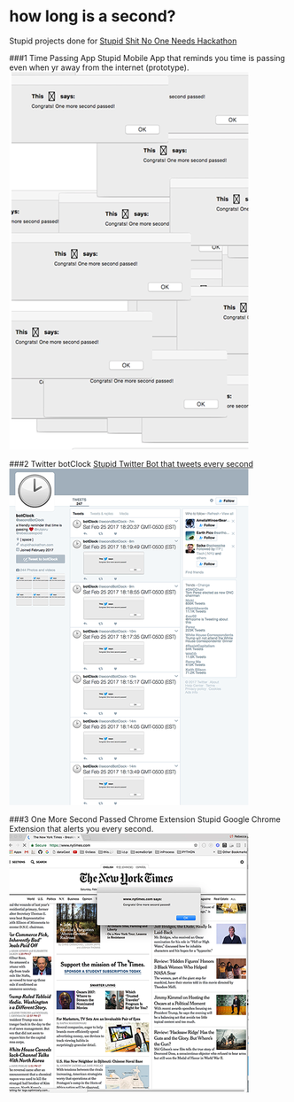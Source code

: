 #  how long is a second?

Stupid projects done for [Stupid Shit No One Needs Hackathon](http://www.stupidhackathon.com/)

###1 Time Passing App
Stupid Mobile App that reminds you time is passing even when yr away from the internet (prototype).
![](/_docs/mobileApp.png)

###2 Twitter botClock
[Stupid Twitter Bot that tweets every second](https://twitter.com/secondBotClock)
![](/_docs/twitterBot.png)

###3 One More Second Passed Chrome Extension
Stupid Google Chrome Extension that alerts you every second.
![](/_docs/chromeExtension.png)
